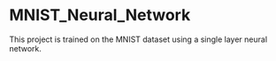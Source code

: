 # MNIST_Neural_Network

This project is trained on the MNIST dataset using a single layer neural network. 
